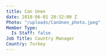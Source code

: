 ```yaml
---
title: Can Unen
date: 2018-06-01 20:32:00 Z
Photo: "/uploads/CanUnen_photo.jpeg"
Member Type:
  Is Staff: false
Job Title: Country Manager
Country: Turkey
---
```


